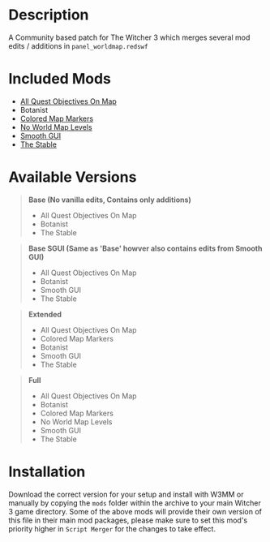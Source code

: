 # Description
A Community based patch for The Witcher 3 which merges several mod edits / additions in `panel_worldmap.redswf`

# Included Mods
- [All Quest Objectives On Map](https://www.nexusmods.com/witcher3/mods/943)
- Botanist
- [Colored Map Markers](https://www.nexusmods.com/witcher3/mods/938)
- [No World Map Levels](https://www.nexusmods.com/witcher3/mods/7921)
- [Smooth GUI](https://www.nexusmods.com/witcher3/mods/7730)
- [The Stable](https://www.nexusmods.com/witcher3/mods/6132)

# Available Versions
  >**Base (No vanilla edits, Contains only additions)**
  > - All Quest Objectives On Map
  > - Botanist
  > - The Stable
  
  >**Base SGUI (Same as 'Base' howver also contains edits from Smooth GUI)**
  > - All Quest Objectives On Map
  > - Botanist
  > - Smooth GUI
  > - The Stable
  
  >**Extended**
  > - All Quest Objectives On Map
  > - Colored Map Markers
  > - Botanist
  > - Smooth GUI
  > - The Stable

  >**Full**
  > - All Quest Objectives On Map
  > - Botanist
  > - Colored Map Markers
  > - No World Map Levels
  > - Smooth GUI
  > - The Stable

# Installation
Download the correct version for your setup and install with W3MM or manually by copying the `mods` folder within the archive to your main Witcher 3 game directory.
Some of the above mods will provide their own version of this file in their main mod packages, please make sure to set this mod's priority higher in `Script Merger` for the changes to take effect.
